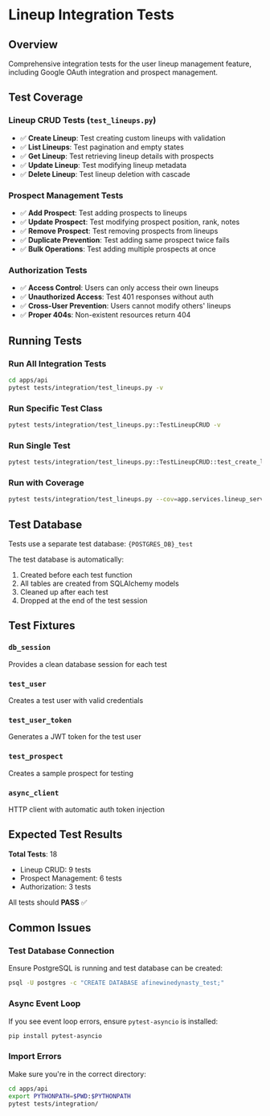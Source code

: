 # Lineup Integration Tests

## Overview
Comprehensive integration tests for the user lineup management feature, including Google OAuth integration and prospect management.

## Test Coverage

### Lineup CRUD Tests (`test_lineups.py`)
- ✅ **Create Lineup**: Test creating custom lineups with validation
- ✅ **List Lineups**: Test pagination and empty states
- ✅ **Get Lineup**: Test retrieving lineup details with prospects
- ✅ **Update Lineup**: Test modifying lineup metadata
- ✅ **Delete Lineup**: Test lineup deletion with cascade

### Prospect Management Tests
- ✅ **Add Prospect**: Test adding prospects to lineups
- ✅ **Update Prospect**: Test modifying prospect position, rank, notes
- ✅ **Remove Prospect**: Test removing prospects from lineups
- ✅ **Duplicate Prevention**: Test adding same prospect twice fails
- ✅ **Bulk Operations**: Test adding multiple prospects at once

### Authorization Tests
- ✅ **Access Control**: Users can only access their own lineups
- ✅ **Unauthorized Access**: Test 401 responses without auth
- ✅ **Cross-User Prevention**: Users cannot modify others' lineups
- ✅ **Proper 404s**: Non-existent resources return 404

## Running Tests

### Run All Integration Tests
```bash
cd apps/api
pytest tests/integration/test_lineups.py -v
```

### Run Specific Test Class
```bash
pytest tests/integration/test_lineups.py::TestLineupCRUD -v
```

### Run Single Test
```bash
pytest tests/integration/test_lineups.py::TestLineupCRUD::test_create_lineup_success -v
```

### Run with Coverage
```bash
pytest tests/integration/test_lineups.py --cov=app.services.lineup_service --cov-report=html
```

## Test Database

Tests use a separate test database: `{POSTGRES_DB}_test`

The test database is automatically:
1. Created before each test function
2. All tables are created from SQLAlchemy models
3. Cleaned up after each test
4. Dropped at the end of the test session

## Test Fixtures

### `db_session`
Provides a clean database session for each test

### `test_user`
Creates a test user with valid credentials

### `test_user_token`
Generates a JWT token for the test user

### `test_prospect`
Creates a sample prospect for testing

### `async_client`
HTTP client with automatic auth token injection

## Expected Test Results

**Total Tests**: 18
- Lineup CRUD: 9 tests
- Prospect Management: 6 tests
- Authorization: 3 tests

All tests should **PASS** ✅

## Common Issues

### Test Database Connection
Ensure PostgreSQL is running and test database can be created:
```bash
psql -U postgres -c "CREATE DATABASE afinewinedynasty_test;"
```

### Async Event Loop
If you see event loop errors, ensure `pytest-asyncio` is installed:
```bash
pip install pytest-asyncio
```

### Import Errors
Make sure you're in the correct directory:
```bash
cd apps/api
export PYTHONPATH=$PWD:$PYTHONPATH
pytest tests/integration/
```
